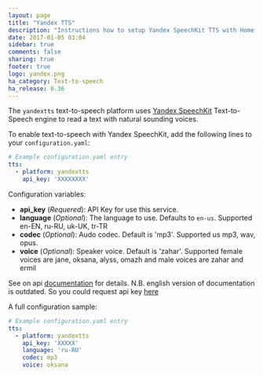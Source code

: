 ```yaml
---
layout: page
title: "Yandex TTS"
description: "Instructions how to setup Yandex SpeechKit TTS with Home Assistant."
date: 2017-01-05 03:04
sidebar: true
comments: false
sharing: true
footer: true
logo: yandex.png
ha_category: Text-to-speech
ha_release: 0.36
---
```


The `yandextts` text-to-speech platform uses [Yandex SpeechKit](https://tech.yandex.com/speechkit/) Text-to-Speech engine to read a text with natural sounding voices.

To enable text-to-speech with Yandex SpeechKit, add the following lines to your `configuration.yaml`:

```yaml
# Example configuration.yaml entry
tts:
  - platform: yandextts
    api_key: 'XXXXXXXX'
```

Configuration variables:

- **api_key** (*Requered*): API Key for use this service. 
- **language** (*Optional*): The language to use. Defaults to `en-us`. Supported en-EN, ru-RU, uk-UK, tr-TR
- **codec** (*Optional*): Audo codec. Default is 'mp3'. Supported us mp3, wav, opus.
- **voice** (*Optional*): Speaker voice. Default is 'zahar'. Supported female voices are jane, oksana, alyss, omazh and male voices are zahar and ermil


See on api [documentation](https://tech.yandex.com/speechkit/cloud/doc/guide/concepts/tts-http-request-docpage/) for details. N.B. english version of documentation is outdated. So you could request api key [here](https://tech.yandex.com/speechkit/cloud/)

A full configuration sample:

```yaml
# Example configuration.yaml entry
tts:
  - platform: yandextts
    api_key: 'XXXXX'
    language: 'ru-RU'
    codec: mp3
    voice: oksana
```
